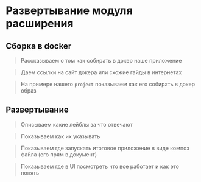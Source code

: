 # Развертывание модуля расширения

## Сборка в docker


> Рассказываем о том как собирать в докер наше приложение

> Даем ссылки на сайт докера или схожие гайды в интернетах

> На примере нашего `project` показываем как его собирать в докер образ

## Развертывание


> Описываем какие лейблы за что отвечают

> Показываем как их указывать

> Показываем где запускать итоговое приложение в виде композ файла (его прям в документ)

> Показываем где в UI посмотреть что все работает и как это понять
